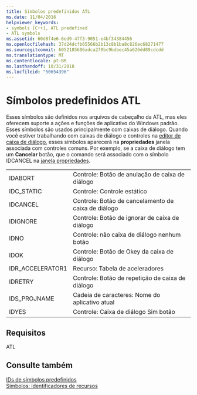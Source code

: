 ```yaml
---
title: Símbolos predefinidos ATL
ms.date: 11/04/2016
helpviewer_keywords:
- symbols [C++], ATL predefined
- ATL symbols
ms.assetid: 60d8f4e6-6ed9-47f3-9051-e4bf34384456
ms.openlocfilehash: 37d24dcfb65566b2b13c8b1ba8c826ec68271477
ms.sourcegitcommit: 6052185696adca270bc9bdbec45a626dd89cdcdd
ms.translationtype: MT
ms.contentlocale: pt-BR
ms.lasthandoff: 10/31/2018
ms.locfileid: "50654396"
---
```

# <a name="atl-predefined-symbols"></a>Símbolos predefinidos ATL

Esses símbolos são definidos nos arquivos de cabeçalho da ATL, mas eles oferecem suporte a ações e funções de aplicativo do Windows padrão. Esses símbolos são usados principalmente com caixas de diálogo. Quando você estiver trabalhando com caixas de diálogo e controles na [editor de caixa de diálogo](../windows/dialog-editor.md), esses símbolos aparecerá na **propriedades** janela associada com controles comuns. Por exemplo, se a caixa de diálogo tem um **Cancelar** botão, que o comando será associado com o símbolo IDCANCEL na [janela propriedades](/visualstudio/ide/reference/properties-window).

|||
|-|-|
|IDABORT|Controle: Botão de anulação de caixa de diálogo|
|IDC_STATIC|Controle: Controle estático|
|IDCANCEL|Controle: Botão de cancelamento de caixa de diálogo|
|IDIGNORE|Controle: Botão de ignorar de caixa de diálogo|
|IDNO|Controle: não caixa de diálogo nenhum botão|
|IDOK|Controle: Botão de Okey da caixa de diálogo|
|IDR_ACCELERATOR1|Recurso: Tabela de aceleradores|
|IDRETRY|Controle: Botão de repetição de caixa de diálogo|
|IDS_PROJNAME|Cadeia de caracteres: Nome do aplicativo atual|
|IDYES|Controle: Caixa de diálogo Sim botão|

## <a name="requirements"></a>Requisitos

ATL

## <a name="see-also"></a>Consulte também

[IDs de símbolos predefinidos](../windows/predefined-symbol-ids.md)<br/>
[Símbolos: identificadores de recursos](../windows/symbols-resource-identifiers.md)